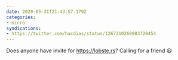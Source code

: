 ```yaml
---
date: 2020-05-31T21:43:57.179Z
categories:
- micro
syndications:
- https://twitter.com/hacdias/status/1267210269903720454
---
```


Does anyone have invite for https://lobste.rs? Calling for a friend 😃
